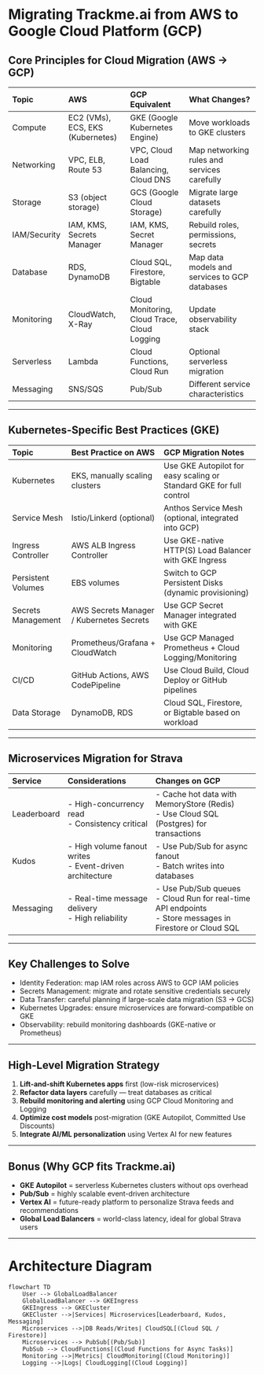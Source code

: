 # Migrating Trackme.ai from AWS to Google Cloud Platform (GCP)

## Core Principles for Cloud Migration (AWS → GCP)

| **Topic** | **AWS** | **GCP Equivalent** | **What Changes?** |
|:---|:---|:---|:---|
| Compute | EC2 (VMs), ECS, EKS (Kubernetes) | GKE (Google Kubernetes Engine) | Move workloads to GKE clusters |
| Networking | VPC, ELB, Route 53 | VPC, Cloud Load Balancing, Cloud DNS | Map networking rules and services carefully |
| Storage | S3 (object storage) | GCS (Google Cloud Storage) | Migrate large datasets carefully |
| IAM/Security | IAM, KMS, Secrets Manager | IAM, KMS, Secret Manager | Rebuild roles, permissions, secrets |
| Database | RDS, DynamoDB | Cloud SQL, Firestore, Bigtable | Map data models and services to GCP databases |
| Monitoring | CloudWatch, X-Ray | Cloud Monitoring, Cloud Trace, Cloud Logging | Update observability stack |
| Serverless | Lambda | Cloud Functions, Cloud Run | Optional serverless migration |
| Messaging | SNS/SQS | Pub/Sub | Different service characteristics |

---

## Kubernetes-Specific Best Practices (GKE)

| **Topic** | **Best Practice on AWS** | **GCP Migration Notes** |
|:---|:---|:---|
| Kubernetes | EKS, manually scaling clusters | Use GKE Autopilot for easy scaling or Standard GKE for full control |
| Service Mesh | Istio/Linkerd (optional) | Anthos Service Mesh (optional, integrated into GCP) |
| Ingress Controller | AWS ALB Ingress Controller | Use GKE-native HTTP(S) Load Balancer with GKE Ingress |
| Persistent Volumes | EBS volumes | Switch to GCP Persistent Disks (dynamic provisioning) |
| Secrets Management | AWS Secrets Manager / Kubernetes Secrets | Use GCP Secret Manager integrated with GKE |
| Monitoring | Prometheus/Grafana + CloudWatch | Use GCP Managed Prometheus + Cloud Logging/Monitoring |
| CI/CD | GitHub Actions, AWS CodePipeline | Use Cloud Build, Cloud Deploy or GitHub pipelines |
| Data Storage | DynamoDB, RDS | Cloud SQL, Firestore, or Bigtable based on workload |

---

## Microservices Migration for Strava

| **Service** | **Considerations** | **Changes on GCP** |
|:---|:---|:---|
| Leaderboard | - High-concurrency read<br>- Consistency critical | - Cache hot data with MemoryStore (Redis)<br>- Use Cloud SQL (Postgres) for transactions |
| Kudos | - High volume fanout writes<br>- Event-driven architecture | - Use Pub/Sub for async fanout<br>- Batch writes into databases |
| Messaging | - Real-time message delivery<br>- High reliability | - Use Pub/Sub queues<br>- Cloud Run for real-time API endpoints<br>- Store messages in Firestore or Cloud SQL |

---

## Key Challenges to Solve

- Identity Federation: map IAM roles across AWS to GCP IAM policies
- Secrets Management: migrate and rotate sensitive credentials securely
- Data Transfer: careful planning if large-scale data migration (S3 → GCS)
- Kubernetes Upgrades: ensure microservices are forward-compatible on GKE
- Observability: rebuild monitoring dashboards (GKE-native or Prometheus)

---

## High-Level Migration Strategy

1. **Lift-and-shift Kubernetes apps** first (low-risk microservices)
2. **Refactor data layers** carefully — treat databases as critical
3. **Rebuild monitoring and alerting** using GCP Cloud Monitoring and Logging
4. **Optimize cost models** post-migration (GKE Autopilot, Committed Use Discounts)
5. **Integrate AI/ML personalization** using Vertex AI for new features

---

## Bonus (Why GCP fits Trackme.ai)

- **GKE Autopilot** = serverless Kubernetes clusters without ops overhead
- **Pub/Sub** = highly scalable event-driven architecture
- **Vertex AI** = future-ready platform to personalize Strava feeds and recommendations
- **Global Load Balancers** = world-class latency, ideal for global Strava users

---

# Architecture Diagram

```mermaid
flowchart TD
    User --> GlobalLoadBalancer
    GlobalLoadBalancer --> GKEIngress
    GKEIngress --> GKECluster
    GKECluster -->|Services| Microservices[Leaderboard, Kudos, Messaging]
    Microservices -->|DB Reads/Writes| CloudSQL[(Cloud SQL / Firestore)]
    Microservices --> PubSub[(Pub/Sub)]
    PubSub --> CloudFunctions[(Cloud Functions for Async Tasks)]
    Monitoring -->|Metrics| CloudMonitoring[(Cloud Monitoring)]
    Logging -->|Logs| CloudLogging[(Cloud Logging)]
